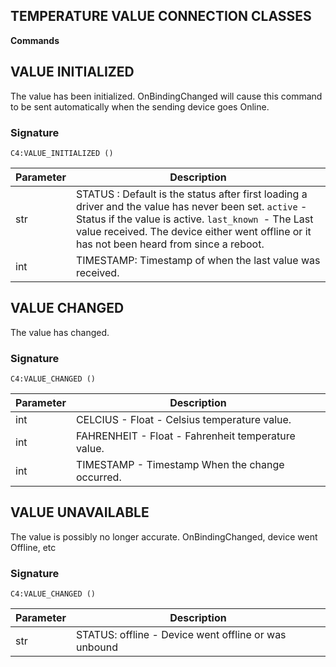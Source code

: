 ## TEMPERATURE VALUE CONNECTION CLASSES

**Commands**

## VALUE INITIALIZED
The value has been initialized. OnBindingChanged will cause this command to be sent automatically when the sending device goes Online.

### Signature

`C4:VALUE_INITIALIZED ()`

| Parameter | Description |
| --- | --- |
|str | STATUS : Default is the status after first loading a driver and the value has never been set. `active` - Status if the value is active. `last_known `- The Last value received. The device either went offline or it has not been heard from since a reboot.
| int | TIMESTAMP: Timestamp of when the last value was received. |



## VALUE CHANGED 
The value has changed.

### Signature

`C4:VALUE_CHANGED ()`

| Parameter | Description |
| --- | --- |
| int | CELCIUS - Float - Celsius temperature value. |
| int | FAHRENHEIT - Float - Fahrenheit temperature value.  |
| int | TIMESTAMP - Timestamp When the change occurred. |



## VALUE UNAVAILABLE
The value is possibly no longer accurate. OnBindingChanged, device went Offline, etc

### Signature

`C4:VALUE_CHANGED ()`

| Parameter | Description |
| --- | --- |
| str | STATUS: offline - Device went offline or was unbound |


